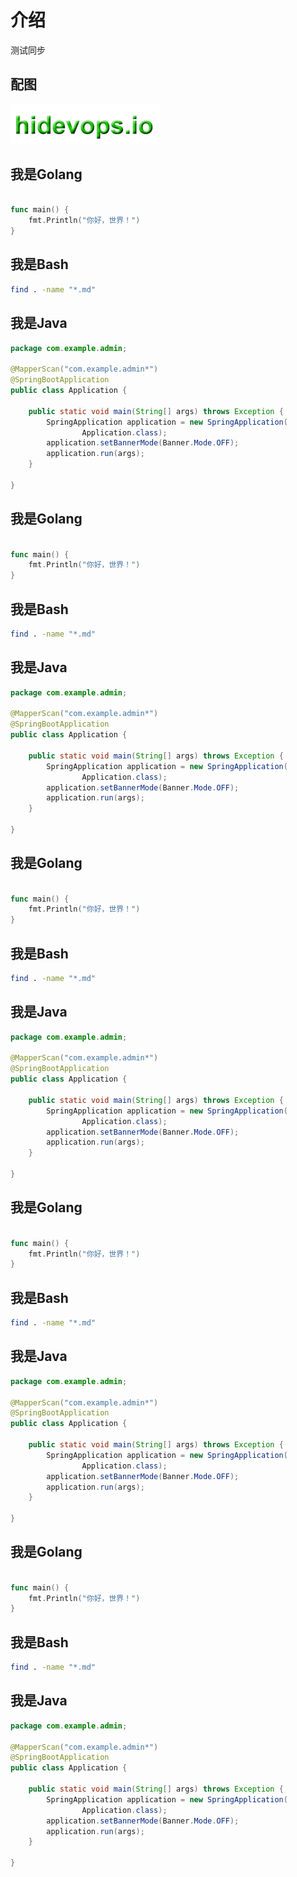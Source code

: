 # 介绍

测试同步

## 配图

![logo](images/hidevopsio-txt.png)

## 我是Golang

```go

func main() {
    fmt.Println("你好，世界！")
}

```

## 我是Bash

```bash
find . -name "*.md"
```

## 我是Java

```java
package com.example.admin;

@MapperScan("com.example.admin*")
@SpringBootApplication
public class Application {

    public static void main(String[] args) throws Exception {
        SpringApplication application = new SpringApplication(
                Application.class);
        application.setBannerMode(Banner.Mode.OFF);
        application.run(args);
    }

}
```

## 我是Golang

```go

func main() {
    fmt.Println("你好，世界！")
}

```

## 我是Bash

```bash
find . -name "*.md"
```

## 我是Java

```java
package com.example.admin;

@MapperScan("com.example.admin*")
@SpringBootApplication
public class Application {

    public static void main(String[] args) throws Exception {
        SpringApplication application = new SpringApplication(
                Application.class);
        application.setBannerMode(Banner.Mode.OFF);
        application.run(args);
    }

}
```
## 我是Golang

```go

func main() {
    fmt.Println("你好，世界！")
}

```

## 我是Bash

```bash
find . -name "*.md"
```

## 我是Java

```java
package com.example.admin;

@MapperScan("com.example.admin*")
@SpringBootApplication
public class Application {

    public static void main(String[] args) throws Exception {
        SpringApplication application = new SpringApplication(
                Application.class);
        application.setBannerMode(Banner.Mode.OFF);
        application.run(args);
    }

}
```

## 我是Golang

```go

func main() {
    fmt.Println("你好，世界！")
}

```

## 我是Bash

```bash
find . -name "*.md"
```

## 我是Java

```java
package com.example.admin;

@MapperScan("com.example.admin*")
@SpringBootApplication
public class Application {

    public static void main(String[] args) throws Exception {
        SpringApplication application = new SpringApplication(
                Application.class);
        application.setBannerMode(Banner.Mode.OFF);
        application.run(args);
    }

}
```

## 我是Golang

```go

func main() {
    fmt.Println("你好，世界！")
}

```

## 我是Bash

```bash
find . -name "*.md"
```

## 我是Java

```java
package com.example.admin;

@MapperScan("com.example.admin*")
@SpringBootApplication
public class Application {

    public static void main(String[] args) throws Exception {
        SpringApplication application = new SpringApplication(
                Application.class);
        application.setBannerMode(Banner.Mode.OFF);
        application.run(args);
    }

}
```
